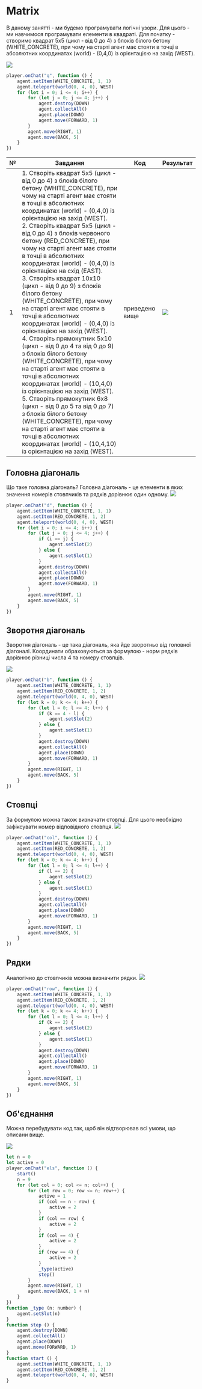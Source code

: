# Matrix
В даному занятті - ми будемо програмувати логічні узори. Для цього - ми навчимося програмувати елементи в квадраті.
Для початку - створимо квадрат 5х5 (цикл - від 0 до 4) з блоків білого бетону (WHITE_CONCRETE), при чому на старті агент має стояти в точці в абсолютних координатах (world) - (0,4,0) із орієнтацією на захід (WEST).

<img src = "img/pattern01.png">

```js
player.onChat("q", function () {
    agent.setItem(WHITE_CONCRETE, 1, 1)
    agent.teleport(world(0, 4, 0), WEST)
    for (let i = 0; i <= 4; i++) {
        for (let j = 0; j <= 4; j++) {
            agent.destroy(DOWN)
            agent.collectAll()
            agent.place(DOWN)
            agent.move(FORWARD, 1)
        }
        agent.move(RIGHT, 1)
        agent.move(BACK, 5)
    }
})
```


|№|Завдання|Код|Результат|
|---|---|---|---|
|1|1. Створіть квадрат 5х5 (цикл - від 0 до 4) з блоків білого бетону (WHITE_CONCRETE), при чому на старті агент має стояти в точці в абсолютних координатах (world) - (0,4,0) із орієнтацією на захід (WEST).<br>2. Створіть квадрат 5х5 (цикл - від 0 до 4) з блоків червоного бетону (RED_CONCRETE), при чому на старті агент має стояти в точці в абсолютних координатах (world) - (0,4,0) із орієнтацією на схід (EAST).<br>3. Створіть квадрат 10х10 (цикл - від 0 до 9) з блоків білого бетону (WHITE_CONCRETE), при чому на старті агент має стояти в точці в абсолютних координатах (world) - (0,4,0) із орієнтацією на захід (WEST).<br>4. Створіть прямокутник 5х10 (цикл - від 0 до 4 та від 0 до 9) з блоків білого бетону (WHITE_CONCRETE), при чому на старті агент має стояти в точці в абсолютних координатах (world) - (10,4,0) із орієнтацією на захід (WEST).<br> 5. Створіть прямокутник 6х8 (цикл - від 0 до 5 та від 0 до 7) з блоків білого бетону (WHITE_CONCRETE), при чому на старті агент має стояти в точці в абсолютних координатах (world) - (10,4,10) із орієнтацією на захід (WEST).|приведено вище|<img src = "img/pattern01.png">|
##  Головна діагональ
Що таке головна діагональ? Головна діагональ - це елементи в яких значення номерів стовпчиків та рядків дорівнює один одному.
<img src = "img/pattern02.png">

```js
player.onChat("d", function () {
    agent.setItem(WHITE_CONCRETE, 1, 1)
    agent.setItem(RED_CONCRETE, 1, 2)
    agent.teleport(world(0, 4, 0), WEST)
    for (let i = 0; i <= 4; i++) {
        for (let j = 0; j <= 4; j++) {
            if (i == j) {
                agent.setSlot(2)
            } else {
                agent.setSlot(1)
            }
            agent.destroy(DOWN)
            agent.collectAll()
            agent.place(DOWN)
            agent.move(FORWARD, 1)
        }
        agent.move(RIGHT, 1)
        agent.move(BACK, 5)
    }
})
```
## Зворотня діагональ
Зворотня діагональ - це така діагональ, яка йде зворотньо від головної діагоналі. Координати обраховуються за формулою - норм рядків дорівнює різниці числа 4 та номеру стовпців.

<img src = "img/pattern03.png">

```js
player.onChat("b", function () {
    agent.setItem(WHITE_CONCRETE, 1, 1)
    agent.setItem(RED_CONCRETE, 1, 2)
    agent.teleport(world(0, 4, 0), WEST)
    for (let k = 0; k <= 4; k++) {
        for (let l = 0; l <= 4; l++) {
            if (k == 4 - l) {
                agent.setSlot(2)
            } else {
                agent.setSlot(1)
            }
            agent.destroy(DOWN)
            agent.collectAll()
            agent.place(DOWN)
            agent.move(FORWARD, 1)
        }
        agent.move(RIGHT, 1)
        agent.move(BACK, 5)
    }
})

```

## Стовпці
За формулою можна також визначати стовпці. Для цього необхідно зафіксувати номер відповідного стовпця.
<img src = "img/pattern04.png">

```js
player.onChat("col", function () {
    agent.setItem(WHITE_CONCRETE, 1, 1)
    agent.setItem(RED_CONCRETE, 1, 2)
    agent.teleport(world(0, 4, 0), WEST)
    for (let k = 0; k <= 4; k++) {
        for (let l = 0; l <= 4; l++) {
            if (l == 2) {
                agent.setSlot(2)
            } else {
                agent.setSlot(1)
            }
            agent.destroy(DOWN)
            agent.collectAll()
            agent.place(DOWN)
            agent.move(FORWARD, 1)
        }
        agent.move(RIGHT, 1)
        agent.move(BACK, 5)
    }
})
```
## Рядки
Аналогічно до стовпчиків можна визначити рядки. 
<img src = "img/pattern05.png">

```js
player.onChat("row", function () {
    agent.setItem(WHITE_CONCRETE, 1, 1)
    agent.setItem(RED_CONCRETE, 1, 2)
    agent.teleport(world(0, 4, 0), WEST)
    for (let k = 0; k <= 4; k++) {
        for (let l = 0; l <= 4; l++) {
            if (k == 2) {
                agent.setSlot(2)
            } else {
                agent.setSlot(1)
            }
            agent.destroy(DOWN)
            agent.collectAll()
            agent.place(DOWN)
            agent.move(FORWARD, 1)
        }
        agent.move(RIGHT, 1)
        agent.move(BACK, 5)
    }
})

```
## Об'єднання
Можна перебудувати код так, щоб він відтворював всі умови, що описани вище.

<img src = "img/pattern06.png">


```js
let n = 0
let active = 0
player.onChat("els", function () {
    start()
    n = 9
    for (let col = 0; col <= n; col++) {
        for (let row = 0; row <= n; row++) {
            active = 1
            if (col == n - row) {
                active = 2
            }
            if (col == row) {
                active = 2
            }
            if (col == 4) {
                active = 2
            }
            if (row == 4) {
                active = 2
            }
            _type(active)
            step()
        }
        agent.move(RIGHT, 1)
        agent.move(BACK, 1 + n)
    }
})
function _type (n: number) {
    agent.setSlot(n)
}
function step () {
    agent.destroy(DOWN)
    agent.collectAll()
    agent.place(DOWN)
    agent.move(FORWARD, 1)
}
function start () {
    agent.setItem(WHITE_CONCRETE, 1, 1)
    agent.setItem(RED_CONCRETE, 1, 2)
    agent.teleport(world(0, 4, 0), WEST)
}
```




